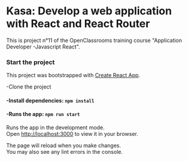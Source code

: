 # Kasa: Develop a web application with React and React Router

This is project n°11 of the OpenClassrooms training course "Application Developer -Javascript React".

### Start the project

This project was bootstrapped with [Create React App](https://github.com/facebook/create-react-app).

-Clone the project

#### -Install dependencies: `npm install`

#### -Runs the app: `npm run start`

Runs the app in the development mode.\
Open [http://localhost:3000](http://localhost:3000) to view it in your browser.

The page will reload when you make changes.\
You may also see any lint errors in the console.
